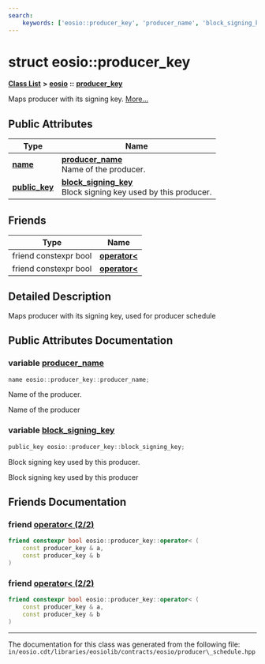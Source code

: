```yaml
---
search:
    keywords: ['eosio::producer_key', 'producer_name', 'block_signing_key', 'operator<', 'operator<']
---
```


# struct eosio::producer\_key

[**Class List**](annotated.md) **>** [**eosio**](namespaceeosio.md) **::** [**producer\_key**](structeosio_1_1producer__key.md)


Maps producer with its signing key. [More...](#detailed-description)
## Public Attributes

|Type|Name|
|-----|-----|
|**[name](structeosio_1_1name.md)**|[**producer\_name**](group__producer__key_gabec477141e08f7648fbdb5d7c2e69824.md#gabec477141e08f7648fbdb5d7c2e69824)<br>Name of the producer. |
|**[public\_key](structeosio_1_1public__key.md)**|[**block\_signing\_key**](group__producer__key_gaf5899a46ea38009f20643792af38d26b.md#gaf5899a46ea38009f20643792af38d26b)<br>Block signing key used by this producer. |


## Friends

|Type|Name|
|-----|-----|
|friend constexpr bool|[**operator<**](structeosio_1_1producer__key_a90ba7a85612a19a42fb7c598cd0d3406.md#1a90ba7a85612a19a42fb7c598cd0d3406)|
|friend constexpr bool|[**operator<**](structeosio_1_1producer__key_a90ba7a85612a19a42fb7c598cd0d3406.md#1a90ba7a85612a19a42fb7c598cd0d3406)|


## Detailed Description

Maps producer with its signing key, used for producer schedule 
## Public Attributes Documentation

### variable <a id="gabec477141e08f7648fbdb5d7c2e69824" href="#gabec477141e08f7648fbdb5d7c2e69824">producer\_name</a>

```cpp
name eosio::producer_key::producer_name;
```

Name of the producer. 

Name of the producer 

### variable <a id="gaf5899a46ea38009f20643792af38d26b" href="#gaf5899a46ea38009f20643792af38d26b">block\_signing\_key</a>

```cpp
public_key eosio::producer_key::block_signing_key;
```

Block signing key used by this producer. 

Block signing key used by this producer 

## Friends Documentation

### friend <a id="1a90ba7a85612a19a42fb7c598cd0d3406" href="#1a90ba7a85612a19a42fb7c598cd0d3406">operator< (2/2)</a>

```cpp
friend constexpr bool eosio::producer_key::operator< (
    const producer_key & a,
    const producer_key & b
)
```



### friend <a id="1a90ba7a85612a19a42fb7c598cd0d3406" href="#1a90ba7a85612a19a42fb7c598cd0d3406">operator< (2/2)</a>

```cpp
friend constexpr bool eosio::producer_key::operator< (
    const producer_key & a,
    const producer_key & b
)
```





----------------------------------------
The documentation for this class was generated from the following file: `in/eosio.cdt/libraries/eosiolib/contracts/eosio/producer\_schedule.hpp`
